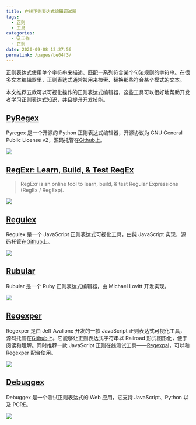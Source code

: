 ```yaml
---
title: 在线正则表达式编辑调试器
tags: 
  - 正则
  - 工具
categories: 
  - 💻工作
  - 正则
date: 2020-09-08 12:27:56
permalink: /pages/be04f3/
---
```


正则表达式使用单个字符串来描述、匹配一系列符合某个句法规则的字符串。在很多文本编辑器里，正则表达式通常被用来检索、替换那些符合某个模式的文本。

本文推荐五款可以可视化操作的正则表达式编辑器，这些工具可以很好地帮助开发者学习正则表达式知识，并且提升开发技能。

## [PyRegex](http://www.pyregex.com/)

Pyregex 是一个开源的 Python 正则表达式编辑器，开源协议为 GNU General Public License v2，源码托管在[Github](https://github.com/rscarvalho/pyregex)上。

![](https://cdn.jiler.cn/techug/uploads/2014/11/5476dabc494a3.jpg)


## [RegExr: Learn, Build, & Test RegEx](https://regexr.com/)

> RegExr is an online tool to learn, build, & test Regular Expressions (RegEx / RegExp).

![](https://cdn.jsdelivr.net/gh/masantu/statics/images/regexr.png)

## [Regulex](http://jex.im/regulex/)

Regulex 是一个 JavaScript 正则表达式可视化工具，由纯 JavaScript 实现，源码托管在[Github](https://github.com/JexCheng/regulex)上。

![](https://cdn.jiler.cn/techug/uploads/2014/11/5476d50b75c3a.jpg)


## [Rubular](http://rubular.com/r/xfQHocREGj)


Rubular 是一个 Ruby 正则表达式编辑器，由 Michael Lovitt 开发实现。

![](https://cdn.jiler.cn/techug/uploads/2014/11/5476d96a1da66.jpg)

## [Regexper](http://www.regexper.com/)

Regexper 是由 Jeff Avallone 开发的一款 JavaScript 正则表达式可视化工具，源码托管在[Github](https://github.com/javallone/regexper)上。它能够让正则表达式字符串以 Railroad 形式图形化，便于阅读和理解。同时推荐一款 JavaScript 正则在线测试工具——[Regexpal](http://regexpal.com/)，可以和 Regexper 配合使用。

![](https://cdn.jiler.cn/techug/uploads/2014/11/5476dc26aa277.jpg)

## [Debuggex](https://www.debuggex.com/)

Debuggex 是一个测试正则表达式的 Web 应用，它支持 JavaScript、Python 以及 PCRE。

![](https://cdn.jiler.cn/techug/uploads/2014/11/5476dd162cb98.jpg)
